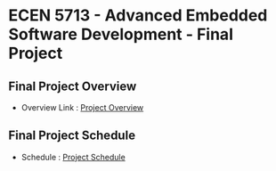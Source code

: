 # ECEN 5713 - Advanced Embedded Software Development - Final Project

## Final Project Overview
- Overview Link : [Project Overview](https://github.com/cu-ecen-aeld/final-project-parthkharade/wiki/Project-Overview)

## Final Project Schedule
- Schedule : [Project Schedule](https://github.com/users/parthkharade/projects/1)
